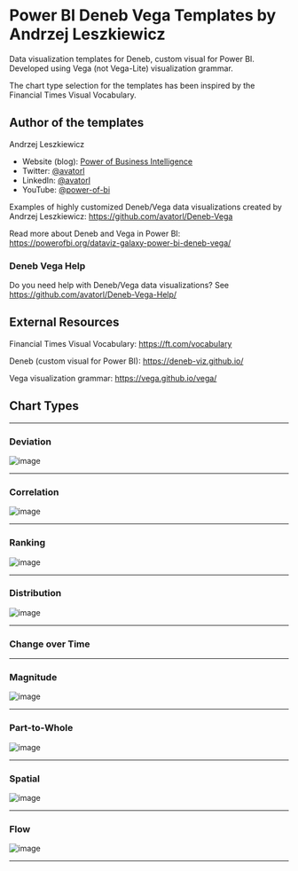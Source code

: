 # Power BI Deneb Vega Templates by Andrzej Leszkiewicz

Data visualization templates for Deneb, custom visual for Power BI. Developed using Vega (not Vega-Lite) visualization grammar.

The chart type selection for the templates has been inspired by the Financial Times Visual Vocabulary.

## Author of the templates

Andrzej Leszkiewicz
- Website (blog): [Power of Business Intelligence](https://powerofbi.org/)
- Twitter: [@avatorl](https://twitter.com/avatorl)
- LinkedIn: [@avatorl](https://www.linkedin.com/in/avatorl/)
- YouTube: [@power-of-bi](https://www.youtube.com/@power-of-bi)

Examples of highly customized Deneb/Vega data visualizations created by Andrzej Leszkiewicz: https://github.com/avatorl/Deneb-Vega

Read more about Deneb and Vega in Power BI: https://powerofbi.org/dataviz-galaxy-power-bi-deneb-vega/

### Deneb Vega Help

Do you need help with Deneb/Vega data visualizations? See https://github.com/avatorl/Deneb-Vega-Help/

## External Resources

Financial Times Visual Vocabulary: https://ft.com/vocabulary

Deneb (custom visual for Power BI): https://deneb-viz.github.io/

Vega visualization grammar: https://vega.github.io/vega/

## Chart Types

---

### Deviation

![image](https://github.com/avatorl/Deneb-Vega-Templates/assets/59934292/febdddb3-0ec7-429f-afa2-9a28cb8a4b0b)

---

### Correlation

![image](https://github.com/avatorl/Deneb-Vega-Templates/assets/59934292/ec12bcb6-c4e6-40bb-bca1-6f3d7a45fd04)

---

### Ranking

![image](https://github.com/avatorl/Deneb-Vega-Templates/assets/59934292/6f639ba7-710a-4a0d-a03e-3818bb794d88)

---

### Distribution

![image](https://github.com/avatorl/Deneb-Vega-Templates/assets/59934292/1516292d-1e60-423c-8d0c-ab9ed5614f9e)

---

### Change over Time


---

### Magnitude

![image](https://github.com/avatorl/Deneb-Vega-Templates/assets/59934292/818049ee-c81f-4613-ad81-63e325bd2605)

---

### Part-to-Whole

![image](https://github.com/avatorl/Deneb-Vega-Templates/assets/59934292/feee590d-bb96-44eb-8eeb-cdd92ada22dc)

---

### Spatial

![image](https://github.com/avatorl/Deneb-Vega-Templates/assets/59934292/6606c831-2b75-43e5-8068-785760a68dbf)

---

### Flow

![image](https://github.com/avatorl/Deneb-Vega-Templates/assets/59934292/c041cf2c-cc42-410f-aadf-c462efeee7d0)

---
